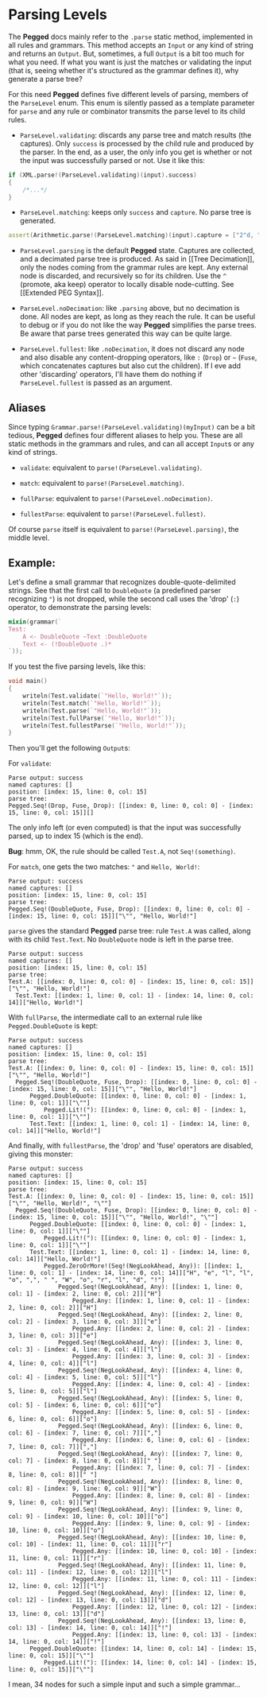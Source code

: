 Parsing Levels
==============

The **Pegged** docs mainly refer to the `.parse` static method, implemented in all rules and grammars. This method accepts an `Input` or any kind of string and returns an `Output`. But, sometimes, a full `Output` is a bit too much for what you need. If what you want is just the matches or validating the input (that is, seeing whether it's structured as the grammar defines it), why generate a parse tree?

For this need **Pegged** defines five different levels of parsing, members of the `ParseLevel` enum. This enum is silently passed as a template parameter for `parse` and any rule or combinator transmits the parse level to its child rules.

* `ParseLevel.validating`: discards any parse tree and match results (the captures). Only `success` is processed by the child rule and produced by the parser. In the end, as a user, the only info you get is whether or not the input was successfully parsed or not. Use it like this: 

```d
if (XML.parse!(ParseLevel.validating)(input).success)
{ 
    /*...*/ 
}
```

* `ParseLevel.matching`: keeps only `success` and `capture`. No parse tree is generated.

```d
assert(Arithmetic.parse!(ParseLevel.matching)(input).capture = ["2"d, "+"d, "3"d]);
```

* `ParseLevel.parsing` is the default **Pegged** state. Captures are collected, and a decimated parse tree is produced. As said in [[Tree Decimation]], only the nodes coming from the grammar rules are kept. Any external node is discarded, and recursively so for its children. Use the `^` (promote, aka keep) operator to locally disable node-cutting. See [[Extended PEG Syntax]].


* `ParseLevel.noDecimation`: like `.parsing` above, but no decimation is done. All nodes are kept, as long as they reach the rule. It can be useful to debug or if you do not like the way **Pegged** simplifies the parse trees. Be aware that parse trees generated this way can be quite large.

* `ParseLevel.fullest`: like `.noDecimation`, it does not discard any node and also disable any content-dropping operators, like `:` (`Drop`) or `~` (`Fuse`, which concatenates captures but also cut the children). If I eve add other 'discarding' operators, I'll have them do nothing if `ParseLevel.fullest` is passed as an argument.

Aliases
-------

Since typing `Grammar.parse!(ParseLevel.validating)(myInput)` can be a bit tedious, **Pegged** defines four different aliases to help you. These are all static methods in the grammars and rules, and can all accept `Input`s or any kind of strings.

* `validate`: equivalent to `parse!(ParseLevel.validating)`. 

* `match`: equivalent to `parse!(ParseLevel.matching)`.

* `fullParse`: equivalent to `parse!(ParseLevel.noDecimation)`.

* `fullestParse`: equivalent to `parse!(ParseLevel.fullest)`.

Of course `parse` itself is equivalent to `parse!(ParseLevel.parsing)`, the middle level.

Example:
--------

Let's define a small grammar that recognizes double-quote-delimited strings. See that the first call to `DoubleQuote` (a predefined parser recognizing `"`) is not dropped, while the second call uses the 'drop' (`:`) operator, to demonstrate the parsing levels:

```d
mixin(grammar(`
Test:
    A <- DoubleQuote ~Text :DoubleQuote
    Text <- (!DoubleQuote .)*
`));
```

If you test the five parsing levels, like this:

```d
void main()
{
    writeln(Test.validate(`"Hello, World!"`));
    writeln(Test.match(`"Hello, World!"`));
    writeln(Test.parse(`"Hello, World!"`));
    writeln(Test.fullParse(`"Hello, World!"`));
    writeln(Test.fullestParse(`"Hello, World!"`));
}
```

Then you'll get the following `Output`s:

For `validate`:

```
Parse output: success
named captures: []
position: [index: 15, line: 0, col: 15]
parse tree:
Pegged.Seq!(Drop, Fuse, Drop): [[index: 0, line: 0, col: 0] - [index: 15, line: 0, col: 15]][]
```

The only info left (or even computed) is that the input was successfully parsed, up to index 15 (which is the end).

**Bug**: hmm, OK, the rule should be called `Test.A`, not `Seq!(something)`.

For `match`, one gets the two matches: `"` and `Hello, World!`:

```
Parse output: success
named captures: []
position: [index: 15, line: 0, col: 15]
parse tree:
Pegged.Seq!(DoubleQuote, Fuse, Drop): [[index: 0, line: 0, col: 0] - [index: 15, line: 0, col: 15]]["\"", "Hello, World!"]
```

`parse` gives the standard **Pegged** parse tree: rule `Test.A` was called, along with its child `Test.Text`. No `DoubleQuote` node is left in the parse tree.

```
Parse output: success
named captures: []
position: [index: 15, line: 0, col: 15]
parse tree:
Test.A: [[index: 0, line: 0, col: 0] - [index: 15, line: 0, col: 15]]["\"", "Hello, World!"]
  Test.Text: [[index: 1, line: 0, col: 1] - [index: 14, line: 0, col: 14]]["Hello, World!"]
```

With `fullParse`, the intermediate call to an external rule like `Pegged.DoubleQuote` is kept:

```
Parse output: success
named captures: []
position: [index: 15, line: 0, col: 15]
parse tree:
Test.A: [[index: 0, line: 0, col: 0] - [index: 15, line: 0, col: 15]]["\"", "Hello, World!"]
  Pegged.Seq!(DoubleQuote, Fuse, Drop): [[index: 0, line: 0, col: 0] - [index: 15, line: 0, col: 15]]["\"", "Hello, World!"]
      Pegged.DoubleQuote: [[index: 0, line: 0, col: 0] - [index: 1, line: 0, col: 1]]["\""]
          Pegged.Lit!("): [[index: 0, line: 0, col: 0] - [index: 1, line: 0, col: 1]]["\""]
      Test.Text: [[index: 1, line: 0, col: 1] - [index: 14, line: 0, col: 14]]["Hello, World!"]
```

And finally, with `fullestParse`, the 'drop' and 'fuse' operators are disabled, giving this monster:

```
Parse output: success
named captures: []
position: [index: 15, line: 0, col: 15]
parse tree:
Test.A: [[index: 0, line: 0, col: 0] - [index: 15, line: 0, col: 15]]["\"", "Hello, World!", "\""]
  Pegged.Seq!(DoubleQuote, Fuse, Drop): [[index: 0, line: 0, col: 0] - [index: 15, line: 0, col: 15]]["\"", "Hello, World!", "\""]
      Pegged.DoubleQuote: [[index: 0, line: 0, col: 0] - [index: 1, line: 0, col: 1]]["\""]
          Pegged.Lit!("): [[index: 0, line: 0, col: 0] - [index: 1, line: 0, col: 1]]["\""]
      Test.Text: [[index: 1, line: 0, col: 1] - [index: 14, line: 0, col: 14]]["Hello, World!"]
          Pegged.ZeroOrMore!(Seq!(NegLookAhead, Any)): [[index: 1, line: 0, col: 1] - [index: 14, line: 0, col: 14]]["H", "e", "l", "l", "o", ",", " ", "W", "o", "r", "l", "d", "!"]
              Pegged.Seq!(NegLookAhead, Any): [[index: 1, line: 0, col: 1] - [index: 2, line: 0, col: 2]]["H"]
                  Pegged.Any: [[index: 1, line: 0, col: 1] - [index: 2, line: 0, col: 2]]["H"]
              Pegged.Seq!(NegLookAhead, Any): [[index: 2, line: 0, col: 2] - [index: 3, line: 0, col: 3]]["e"]
                  Pegged.Any: [[index: 2, line: 0, col: 2] - [index: 3, line: 0, col: 3]]["e"]
              Pegged.Seq!(NegLookAhead, Any): [[index: 3, line: 0, col: 3] - [index: 4, line: 0, col: 4]]["l"]
                  Pegged.Any: [[index: 3, line: 0, col: 3] - [index: 4, line: 0, col: 4]]["l"]
              Pegged.Seq!(NegLookAhead, Any): [[index: 4, line: 0, col: 4] - [index: 5, line: 0, col: 5]]["l"]
                  Pegged.Any: [[index: 4, line: 0, col: 4] - [index: 5, line: 0, col: 5]]["l"]
              Pegged.Seq!(NegLookAhead, Any): [[index: 5, line: 0, col: 5] - [index: 6, line: 0, col: 6]]["o"]
                  Pegged.Any: [[index: 5, line: 0, col: 5] - [index: 6, line: 0, col: 6]]["o"]
              Pegged.Seq!(NegLookAhead, Any): [[index: 6, line: 0, col: 6] - [index: 7, line: 0, col: 7]][","]
                  Pegged.Any: [[index: 6, line: 0, col: 6] - [index: 7, line: 0, col: 7]][","]
              Pegged.Seq!(NegLookAhead, Any): [[index: 7, line: 0, col: 7] - [index: 8, line: 0, col: 8]][" "]
                  Pegged.Any: [[index: 7, line: 0, col: 7] - [index: 8, line: 0, col: 8]][" "]
              Pegged.Seq!(NegLookAhead, Any): [[index: 8, line: 0, col: 8] - [index: 9, line: 0, col: 9]]["W"]
                  Pegged.Any: [[index: 8, line: 0, col: 8] - [index: 9, line: 0, col: 9]]["W"]
              Pegged.Seq!(NegLookAhead, Any): [[index: 9, line: 0, col: 9] - [index: 10, line: 0, col: 10]]["o"]
                  Pegged.Any: [[index: 9, line: 0, col: 9] - [index: 10, line: 0, col: 10]]["o"]
              Pegged.Seq!(NegLookAhead, Any): [[index: 10, line: 0, col: 10] - [index: 11, line: 0, col: 11]]["r"]
                  Pegged.Any: [[index: 10, line: 0, col: 10] - [index: 11, line: 0, col: 11]]["r"]
              Pegged.Seq!(NegLookAhead, Any): [[index: 11, line: 0, col: 11] - [index: 12, line: 0, col: 12]]["l"]
                  Pegged.Any: [[index: 11, line: 0, col: 11] - [index: 12, line: 0, col: 12]]["l"]
              Pegged.Seq!(NegLookAhead, Any): [[index: 12, line: 0, col: 12] - [index: 13, line: 0, col: 13]]["d"]
                  Pegged.Any: [[index: 12, line: 0, col: 12] - [index: 13, line: 0, col: 13]]["d"]
              Pegged.Seq!(NegLookAhead, Any): [[index: 13, line: 0, col: 13] - [index: 14, line: 0, col: 14]]["!"]
                  Pegged.Any: [[index: 13, line: 0, col: 13] - [index: 14, line: 0, col: 14]]["!"]
      Pegged.DoubleQuote: [[index: 14, line: 0, col: 14] - [index: 15, line: 0, col: 15]]["\""]
          Pegged.Lit!("): [[index: 14, line: 0, col: 14] - [index: 15, line: 0, col: 15]]["\""]
```

I mean, 34 nodes for such a simple input and such a simple grammar...
